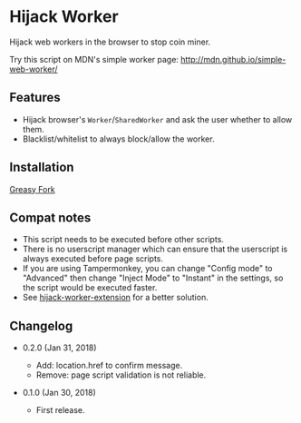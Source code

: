 Hijack Worker
=============

Hijack web workers in the browser to stop coin miner.

Try this script on MDN's simple worker page:
http://mdn.github.io/simple-web-worker/

Features
--------

* Hijack browser's `Worker`/`SharedWorker` and ask the user whether to allow them.
* Blacklist/whitelist to always block/allow the worker.

Installation
------------

[Greasy Fork](https://greasyfork.org/en/scripts/38016-hijack-worker)

Compat notes
------------

* This script needs to be executed before other scripts.
* There is no userscript manager which can ensure that the userscript is always executed before page scripts.
* If you are using Tampermonkey, you can change "Config mode" to "Advanced" then change "Inject Mode" to "Instant" in the settings, so the script would be executed faster.
* See [hijack-worker-extension](https://github.com/eight04/hijack-worker-extension) for a better solution.

Changelog
---------

* 0.2.0 (Jan 31, 2018)

  - Add: location.href to confirm message.
  - Remove: page script validation is not reliable.

* 0.1.0 (Jan 30, 2018)

	- First release.
